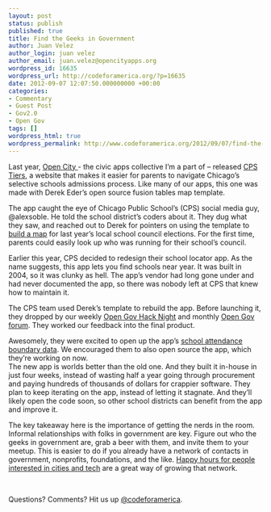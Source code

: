 ```yaml
---
layout: post
status: publish
published: true
title: Find the Geeks in Government
author: Juan Velez
author_login: juan velez
author_email: juan.velez@opencityapps.org
wordpress_id: 16635
wordpress_url: http://codeforamerica.org/?p=16635
date: 2012-09-07 12:07:50.000000000 +00:00
categories:
- Commentary
- Guest Post
- Gov2.0
- Open Gov
tags: []
wordpress_html: true
wordpress_permalink: http://www.codeforamerica.org/2012/09/07/find-the-geeks-in-government/
---
```


<p>Last year, <a href="http://www.opencityapps.org/">Open City </a>- the civic apps collective I’m a part of – released <a href="http://cpstiers.opencityapps.org/">CPS Tiers</a>, a website that makes it easier for parents to navigate Chicago’s selective schools admissions process. Like many of our apps, this one was made with Derek Eder’s open source fusion tables map template.</p>
<p>The app caught the eye of Chicago Public School’s (CPS) social media guy, @alexsoble. He told the school district’s coders about it. They dug what they saw, and reached out to Derek for pointers on using the template to <a href="http://cps.edu/Pages/LSC_Map.aspx">build a map</a> for last year’s local school council elections. For the first time, parents could easily look up who was running for their school’s council.</p>
<p>Earlier this year, CPS decided to redesign their school locator app. As the name suggests, this app lets you find schools near year. It was built in 2004, so it was clunky as hell. The app’s vendor had long gone under and had never documented the app, so there was nobody left at CPS that knew how to maintain it.</p>
<p>The CPS team used Derek’s template to rebuild the app. Before launching it, they dropped by our weekly <a href="http://gathers.us/events/open-gov-hack-night-organized-by-open-city">Open Gov Hack Night</a> and monthly <a href="http://www.meetup.com/OpenGovChicago/events/73871052/">Open Gov forum</a>. They worked our feedback into the final product.</p>
<p>Awesomely, they were excited to open up the app’s <a href="http://https://data.cityofchicago.org/Education/Chicago-Public-Schools-Attendance-Boundaries-9th-G/gvpw-de75">school attendance boundary data</a>. We encouraged them to also open source the app, which they’re working on now.<br/>
The new app is worlds better than the old one. And they built it in-house in just four weeks, instead of wasting half a year going through procurement and paying hundreds of thousands of dollars for crappier software. They plan to keep iterating on the app, instead of letting it stagnate. And they’ll likely open the code soon, so other school districts can benefit from the app and improve it.</p>
<p>The key takeaway here is the importance of getting the nerds in the room. Informal relationships with folks in government are key. Figure out who the geeks in government are, grab a beer with them, and invite them to your meetup. This is easier to do if you already have a network of contacts in government, nonprofits, foundations, and the like. <a href="http://www.eventbrite.com/org/1060186719?s=3807313">Happy hours for people interested in cities and tech</a> are a great way of growing that network.</p>
<p> </p>
<p>Questions? Comments? Hit us up <a href="http://twitter.com/codeforamerica" target="_blank">@codeforamerica</a>.</p>
